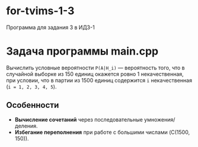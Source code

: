# for-tvims-1-3
Программа для задания 3 в ИДЗ-1

# Задача программы main.cpp

Вычислить условные вероятности `P(A|H_i)` — вероятность того, что в случайной выборке из 150 единиц окажется ровно 1 некачественная, при условии, что в партии из 1500 единиц содержится `i` некачественная (`i = 1, 2, 3, 4, 5`).

## Особенности
- **Вычисление сочетаний** через последовательные умножения/деления.
- **Избегание переполнения** при работе с большими числами (C(1500, 150)).

